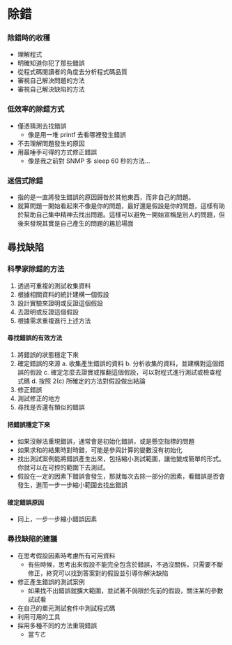 # 除錯
### 除錯時的收穫
* 理解程式
* 明確知道你犯了那些錯誤
* 從程式碼閱讀者的角度去分析程式碼品質
* 審視自己解決問題的方法
* 審視自己解決缺陷的方法

### 低效率的除錯方式
* 僅憑猜測去找錯誤
	* 像是用一堆 printf 去看哪裡發生錯誤
* 不去理解問題發生的原因
* 用最唾手可得的方式修正錯誤
	* 像是我之前對 SNMP 多 sleep 60 秒的方法...
### 迷信式除錯
* 指的是一直將發生錯誤的原因歸咎於其他東西，而非自己的問題。
* 就算問題一開始看起來不像是你的問題，最好還是假設是你的問題，這樣有助於幫助自己集中精神去找出問題。這樣可以避免一開始宣稱是別人的問題，但後來發現其實是自己產生的問題的尷尬場面

## 尋找缺陷
### 科學家除錯的方法
1. 透過可重複的測試收集資料
2. 根據相關資料的統計建構一個假設
3. 設計實驗來證明或反證這個假設
4. 去證明或反證這個假設
5. 根據需求重複進行上述方法

#### 尋找錯誤的有效方法
1. 將錯誤的狀態穩定下來
2. 確定錯誤的來源
	a. 收集產生錯誤的資料
	b. 分析收集的資料，並建構對這個錯誤的假設
	c. 確定怎麼去證實或推翻這個假設，可以對程式進行測試或檢查程式碼
	d. 按照 2\(c\) 所確定的方法對假設做出結論
3. 修正錯誤
4. 測試修正的地方
5. 尋找是否還有類似的錯誤

#### 把錯誤穩定下來
* 如果沒辦法重現錯誤，通常會是初始化錯誤，或是懸空指標的問題
* 如果求和的結果時對時錯，可能是參與計算的變數沒有初始化
* 找出測試案例能將錯誤產生出來，包括縮小測試範圍，讓他變成簡單的形式。你就可以在可控的範圍下去測試。
* 假設在一定的因素下錯誤會發生，那就每次去除一部分的因素，看錯誤是否會發生，進而一步一步縮小範圍去找出錯誤
#### 確定錯誤原因
* 同上，一步一步縮小錯誤因素
### 尋找缺陷的建議
* 在思考假設因素時考慮所有可用資料
	* 有些時候，思考出來假設不能完全包含於錯誤，不過沒關係，只需要不斷修正，終究可以找到答案對的假設並引導你解決缺陷
* 修正產生錯誤的測試案例
	* 如果找不出錯誤就擴大範圍，並試著不侷限於先前的假設，關注某的參數試試看
* 在自己的單元測試套件中測試程式碼
* 利用可用的工具
* 採用多種不同的方法重現錯誤
	* 當ㄘㄜ
<!--stackedit_data:
eyJoaXN0b3J5IjpbMjEzNDI5MzQ2MSwtMTg5MTkyNTU0MCwtND
AxMzIwMTMyLC0xOTE4NjgyNzYxLDE5MjcwODIzODUsLTE1NDE0
Njc3NjUsLTI1NDI3OTIyOSwxOTczNTA1MTA2XX0=
-->